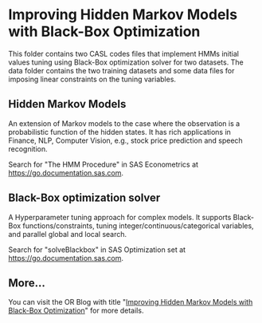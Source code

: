 # Improving Hidden Markov Models with Black-Box Optimization

This folder contains two CASL codes files that implement HMMs initial values tuning using Black-Box optimization solver for two datasets. The data folder contains the two training datasets and some data files for imposing linear constraints on the tuning variables. 


## Hidden Markov Models

An extension of Markov models to the case where the observation is a probabilistic function of the hidden states. It has rich applications in Finance, NLP, Computer Vision, e.g., stock price prediction and speech recognition. 

Search for "The HMM Procedure" in SAS Econometrics at https://go.documentation.sas.com. 


## Black-Box optimization solver

A Hyperparameter tuning approach for complex models. It supports Black-Box functions/constraints, tuning integer/continuous/categorical variables, and
parallel global and local search.

Search for "solveBlackbox" in SAS Optimization set at https://go.documentation.sas.com.

## More...

You can visit the OR Blog with title "[Improving Hidden Markov Models with Black-Box Optimization](https://blogs.sas.com/content/operations/2020/08/10/improving-hidden-markov-models-with-black-box-optimization/)" for more details.

